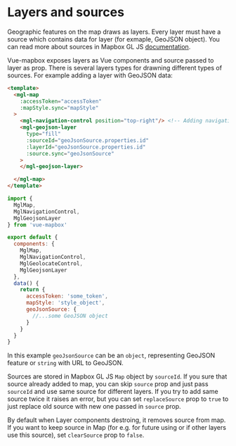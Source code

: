 # Layers and sources
Geographic features on the map draws as layers. Every layer must have a source which contains data for layer (for exmaple, GeoJSON object). You can read more about sources in Mapbox GL JS [documentation](https://www.mapbox.com/mapbox-gl-js/api/#sources).

Vue-mapbox exposes layers as Vue components and source passed to layer as prop. There is several layers types for drawning different types of sources.
For example adding a layer with GeoJSON data:

```html
<template>
  <mgl-map
    :accessToken="accessToken"
    :mapStyle.sync="mapStyle"
  >
    <mgl-navigation-control position="top-right"/> <!-- Adding navigation control-->
    <mgl-geojson-layer
      type="fill"
      :sourceId="geoJsonSource.properties.id"
      :layerId="geoJsonSource.properties.id"
      :source.sync="geoJsonSource"
    >
    </mgl-geojson-layer>

  </mgl-map>
</template>
```

```javascript
import {
  MglMap,
  MglNavigationControl,
  MglGeojsonLayer
} from 'vue-mapbox'

export default {
  components: {
    MglMap,
    MglNavigationControl,
    MglGeolocateControl,
    MglGeojsonLayer
  },
  data() {
    return {
      accessToken: 'some_token',
      mapStyle: 'style_object',
      geoJsonSource: {
        //...some GeoJSON object
      }
    }
  }
}
```

In this example `geoJsonSource` can be an `object`, representing GeoJSON feature or `string` with URL to GeoJSON.

Sources are stored in Mapbox GL JS `Map` object by `sourceId`. If you sure that source already added to map, you can skip `source` prop and just pass `sourceId` and use same source for different layers. If you try to add same source twice it raises an error, but you can set `replaceSource` prop to `true` to just replace old source with new one passed in `source` prop.

By default when Layer components destroing, it removes source from map. If you want to keep source in Map (for e.g. for future using or if other layers use this source), set `clearSource` prop to `false`.

